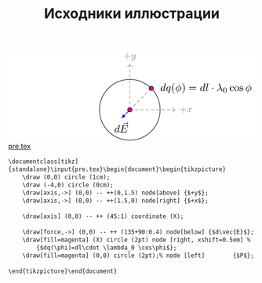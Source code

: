 ﻿---
title: "Исходники иллюстрации"
type: "notpost"
---
<a class="imag2" href="/cook/gallery/tikzpict_5771b4e0619c1e603ad266f65caf7801.tex"><img src="/cook/gallery/tikzpict_5771b4e0619c1e603ad266f65caf7801.pdf.jpg" alt=""></a>
<a href="/cook/gallery/pre">pre.tex</a>
<pre><code class="language-latex">\documentclass[tikz]{standalone}\input{pre.tex}\begin{document}\begin{tikzpicture}
	\draw (0,0) circle (1cm);
	\draw (-4,0) circle (0cm);
	\draw[axis,->] (0,0) -- ++(0,1.5) node[above] {$+y$};
	\draw[axis,->] (0,0) -- ++(1.5,0) node[right] {$+x$};

	\draw[axis] (0,0) -- ++ (45:1) coordinate (X);

	\draw[force,->] (0,0) -- ++ (135+90:0.4) node[below] {$d\vec{E}$};
	\draw[fill=magenta] (X) circle (2pt) node [right, xshift=0.5em] %
		{$dq(\phi)=dl\cdot \lambda_0 \cos\phi$};
	\draw[fill=magenta] (0,0) circle (2pt);% node [left]		{$P$};

\end{tikzpicture}\end{document}</code></pre>